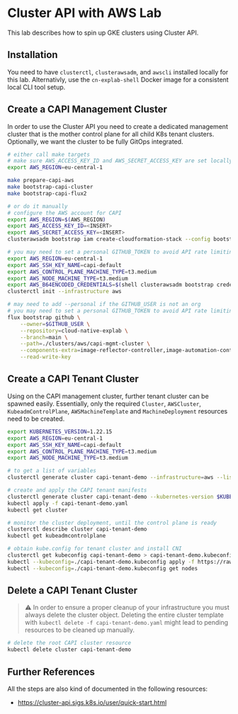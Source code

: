 # Cluster API with AWS Lab

This lab describes how to spin up GKE clusters using Cluster API.

## Installation

You need to have `clusterctl`, `clusterawsadm`, and `awscli` installed locally for this lab. Alternativly, use the `cn-explab-shell` Docker image for a consistent local CLI tool setup.

## Create a CAPI Management Cluster

In order to use the Cluster API you need to create a dedicated management cluster that is the mother control plane for all child K8s tenant clusters. Optionally, we want the cluster to be fully GitOps integrated.

```bash
# either call make targets
# make sure AWS_ACCESS_KEY_ID and AWS_SECRET_ACCESS_KEY are set locally!!!
export AWS_REGION=eu-central-1

make prepare-capi-aws
make bootstrap-capi-cluster
make bootstrap-capi-flux2

# or do it manually
# configure the AWS account for CAPI
export AWS_REGION=$(AWS_REGION)
export AWS_ACCESS_KEY_ID=<INSERT>
export AWS_SECRET_ACCESS_KEY=<INSERT>
clusterawsadm bootstrap iam create-cloudformation-stack --config bootstrap-config.yaml

# you may need to set a personal GITHUB_TOKEN to avoid API rate limiting
export AWS_REGION=eu-central-1
export AWS_SSH_KEY_NAME=capi-default
export AWS_CONTROL_PLANE_MACHINE_TYPE=t3.medium
export AWS_NODE_MACHINE_TYPE=t3.medium
export AWS_B64ENCODED_CREDENTIALS=$(shell clusterawsadm bootstrap credentials encode-as-profile)
clusterctl init --infrastructure aws

# may need to add --personal if the GITHUB_USER is not an org
# you may need to set a personal GITHUB_TOKEN to avoid API rate limiting
flux bootstrap github \
    --owner=$GITHUB_USER \
    --repository=cloud-native-explab \
    --branch=main \
    --path=./clusters/aws/capi-mgmt-cluster \
    --components-extra=image-reflector-controller,image-automation-controller \
    --read-write-key
```

## Create a CAPI Tenant Cluster

Using on the CAPI management cluster, further tenant cluster can be spawned easily. Essentially, only the required `Cluster`, `AWSCluster`, `KubeadmControlPlane`, `AWSMachineTemplate` and `MachineDeployment` resources need to be created.

```bash
export KUBERNETES_VERSION=1.22.15
export AWS_REGION=eu-central-1
export AWS_SSH_KEY_NAME=capi-default
export AWS_CONTROL_PLANE_MACHINE_TYPE=t3.medium
export AWS_NODE_MACHINE_TYPE=t3.medium

# to get a list of variables
clusterctl generate cluster capi-tenant-demo --infrastructure=aws --list-variables

# create and apply the CAPI tenant manifests
clusterctl generate cluster capi-tenant-demo --kubernetes-version $KUBERNETES_VERSION --control-plane-machine-count=1 --worker-machine-count=1 > capi-tenant-demo.yaml
kubectl apply -f capi-tenant-demo.yaml
kubectl get cluster 

# monitor the cluster deployment, until the control plane is ready
clusterctl describe cluster capi-tenant-demo 
kubectl get kubeadmcontrolplane

# obtain kube.config for tenant cluster and install CNI
clusterctl get kubeconfig capi-tenant-demo > capi-tenant-demo.kubeconfig
kubectl --kubeconfig=./capi-tenant-demo.kubeconfig apply -f https://raw.githubusercontent.com/projectcalico/calico/v3.24.1/manifests/calico.yaml
kubectl --kubeconfig=./capi-tenant-demo.kubeconfig get nodes
```

## Delete a CAPI Tenant Cluster

> :warning: In order to ensure a proper cleanup of your infrastructure you must always delete the cluster object. Deleting the entire cluster template with `kubectl delete -f capi-tenant-demo.yaml` might lead to pending resources to be cleaned up manually.

```bash
# delete the root CAPI cluster resource
kubectl delete cluster capi-tenant-demo
```

## Further References

All the steps are also kind of documented in the following resources:
- https://cluster-api.sigs.k8s.io/user/quick-start.html

